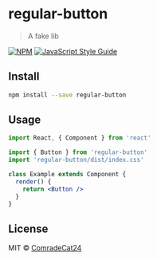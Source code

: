 # regular-button

> A fake lib

[![NPM](https://img.shields.io/npm/v/regular-button.svg)](https://www.npmjs.com/package/regular-button) [![JavaScript Style Guide](https://img.shields.io/badge/code_style-standard-brightgreen.svg)](https://standardjs.com)

## Install

```bash
npm install --save regular-button
```

## Usage

```jsx
import React, { Component } from 'react'

import { Button } from 'regular-button'
import 'regular-button/dist/index.css'

class Example extends Component {
  render() {
    return <Button />
  }
}
```

## License

MIT © [ComradeCat24](https://github.com/ComradeCat24)
